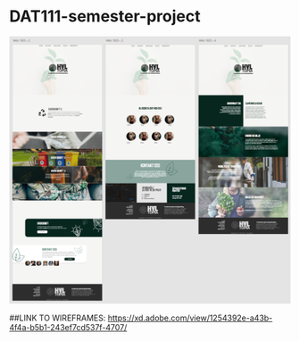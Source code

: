 # DAT111-semester-project
![alt text](images/wireframe.png)

##LINK TO WIREFRAMES: https://xd.adobe.com/view/1254392e-a43b-4f4a-b5b1-243ef7cd537f-4707/
